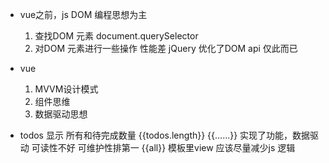 - vue之前，js DOM 编程思想为主
    1. 查找DOM 元素 document.querySelector
    2. 对DOM 元素进行一些操作
    性能差  jQuery 优化了DOM api  仅此而已

- vue
    1. MVVM设计模式
    2. 组件思维
    3. 数据驱动思想


- todos 显示 所有和待完成数量
    {{todos.length}} {{......}}
    实现了功能，数据驱动
    可读性不好 可维护性排第一
    {{all}}  模板里view 应该尽量减少js 逻辑
